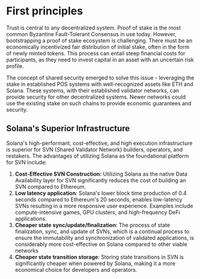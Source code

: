 # First principles

Trust is central to any decentralized system. Proof of stake is the most common Byzantine Fault-Tolerant Consensus in use today. However, bootstrapping a proof of stake ecosystem is challenging. There must be an economically incentivized fair distribution of initial stake, often in the form of newly minted tokens. This process can entail steep financial costs for participants, as they need to invest capital in an asset with an uncertain risk profile.

The concept of shared security emerged to solve this issue - leveraging the stake in established POS systems with well-recognized assets like ETH and Solana. These systems, with their established validator networks, can provide security for other decentralized systems. Newer networks could use the existing stake on such chains to provide economic guarantees and security.&#x20;

## Solana's Superior Infrastructure&#x20;

Solana's high-performant, cost-effective, and high execution infrastructure is superior for SVN (Shared Validator Network) builders, operators, and restakers. The advantages of utilizing Solana as the foundational platform for SVN include:

1. **Cost-Effective SVN Construction:** Utilizing Solana as the native Data Availability layer for SVN significantly reduces the cost of building an SVN compared to Ethereum.
2. **Low latency application**: Solana's lower block time production of 0.4 seconds compared to Ethereum's 20 seconds, enables low-latency SVNs resulting in a more responsive user experience. Examples include compute-intensive games, GPU clusters, and high-frequency DeFi applications.&#x20;
3. **Cheaper state sync/update/finalization**: The process of state finalization, sync, and update of SVNs, which is a continual process to ensure the immutability and synchronization of validated applications, is considerably more cost-effective on Solana compared to other viable networks
4. **Cheaper state transition storage**: Storing state transitions in SVN is significantly cheaper when powered by Solana, making it a more economical choice for developers and operators.
